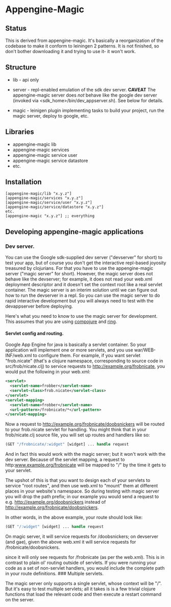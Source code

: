 # Appengine-Magic

## Status

This is derived from appengine-magic.  It's basically a reorganization
of the codebase to make it conform to leiningen 2 patterns.  It is not
finished, so don't bother downloading it and trying to use it- it
won't work.

## Structure

 * lib - api only

 * server - repl-enabled emulation of the sdk dev server.  **CAVEAT**
   The appengine-magic server does _not_ behave like the google dev
   server (invoked via &lt;sdk_home&gt;/bin/dev_appserver.sh).  See below
   for details.

 * magic - leinigen plugin implementing tasks to build your project,
   run the magic server, deploy to google, etc.

## Libraries

 * appengine-magic lib
 * appengine-magic services
 * appengine-magic service user
 * appengine-magic service datastore
 * etc.

## Installation

    [appengine-magic/lib "x.y.z"]
    [appengine-magic/services "x.y.z"]
    [appengine-magic/service/user "x.y.z"]
    [appengine-magic/service/datastore "x.y.z"]
    etc.
    [appengine-magic "x.y.z"] ;; everything

## Developing appengine-magic applications

### Dev server.

You can use the Google sdk-supplied dev server ("devserver" for short)
to test your app, but of course you don't get the interactive
repl-based joyosity treasured by clojurians.  For that you have to use
the appengine-magic server ("magic server" for short).  However, the
magic server does not behave like the devserver; for example, it does
not read your web.xml deployment descriptor and it doesn't set the
context root like a real servlet container.  The magic server is an
interim solution until we can figure out how to run the devserver in a
repl.  So you can use the magic server to do rapid interactive
development but you will always need to test with the devappserver
before deploying.

Here's what you need to know to use the magic server for development.
This assumes that you are using [compojure](git://github.com/weavejester/compojure.git) and [ring](https://github.com/ring-clojure/ring).

#### Servlet config and routing.

Google App Engine for java is basically a servlet container.  So your
application will implement one or more servlets, and you use
war/WEB-INF/web.xml to configure them.  For example, if you want
servlet "frob.nicate" (that's a clojure namespace, corresponding to
source code in src/frob/nicate.clj) to service requests to
http://example.org/frobnicate, you would put the following in your
web.xml:

```xml
<servlet>
  <servlet-name>frobber</servlet-name>
  <servlet-class>frob.nicate</servlet-class>
</servlet>
<servlet-mapping>
  <servlet-name>frobber</servlet-name>
  <url-pattern>/frobnicate/*</url-pattern>
</servlet-mapping>
```

Now a request to http://example.org/frobnicate/doobsnickers will be
routed to your frob.nicate servlet for handling.  You might think that
in your frob/nicate.clj source file, you will set up routes and
handlers like so:

```clojure
(GET "/frobnicate/:widget" [widget] ... handle request
```

And in fact this would work with the magic server; but it won't work
with the dev server.  Because of the servlet mapping, a request to
http:www.example.org/frobnicate will be mapped to "/" by the time it
gets to your servlet.

The upshot of this is that you want to design each of your servlets to
service "root routes", and then use web.xml to "mount" them at
different places in your website's namespace.  So during testing with
magic server you will drop the path prefix; in our example you would
send a request to e.g. http://example.org/doobsnickers instead of
http://example.org/frobnicate/doobsnickers.

In other words,
in the above example, your route should look like:

```clojure
(GET "/:widget" [widget] ... handle request
```

On magic server, it will service requests for /doobsnickers; on
devserver (and gae), given the above web.xml it will service requests
for /frobnicate/doobsnickers.

since it will only see requests for /frobnicate (as per the web.xml).
This is in contrast to plain ol' routing outside of servlets.  If you
were running your code as a set of non-servlet handlers, you would
include the complete path in your route definitions.  ### Multiple
servlets.

The magic server only supports a single servlet, whose context will be
"/".  But it's easy to test multiple servlets; all it takes is is a
few trivial clojure functions that load the relevant code and then
execute a restart command on the server.